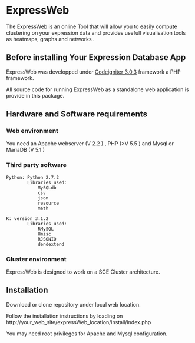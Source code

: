 # ExpressWeb
The ExpressWeb is an online Tool that will allow you to easily compute clustering on your expression data and provides usefull visualisation tools as heatmaps, graphs and networks .

## Before installing Your Expression Database App
ExpressWeb was developped under [Codeigniter 3.0.3](https://codeigniter.com/docs) framework a PHP framework.

All source code for running ExpressWeb as a standalone web application is provide in this package.

## Hardware and Software requirements

### Web environment

 You need an Apache webserver (V 2.2 ) , PHP (>V 5.5 ) and Mysql or MariaDB (V 5.1 )
 
### Third party software
        
```        
Python: Python 2.7.2
        Libraries used:
            MySQLdb
            csv
            json
            resource
            math        

R: version 3.1.2
        Libraries used:    
            RMySQL
            Hmisc
            RJSONIO
            dendextend
``` 
### Cluster environment
ExpressWeb is designed to work on a SGE Cluster architecture. 

## Installation

Download or clone repository under local web location.

Follow the installation instructions  by loading on http://your_web_site/expressWeb_location/install/index.php

You may need root privileges for Apache and Mysql configuration.
